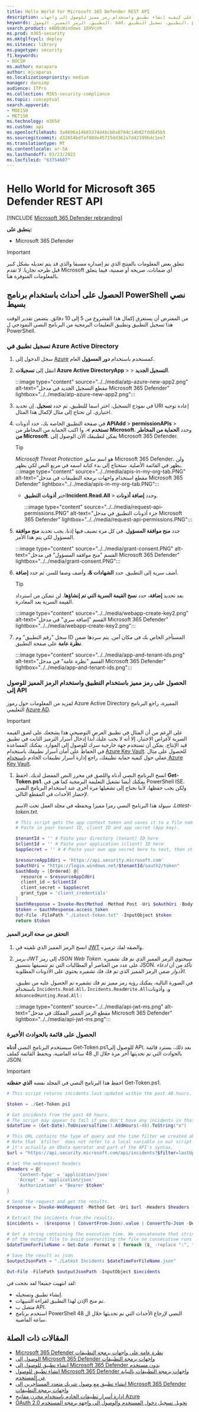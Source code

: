 ```yaml
---
title: Hello World for Microsoft 365 Defender REST API
description: تعرف على كيفية إنشاء تطبيق واستخدام رمز مميز للوصول إلى واجهات Microsoft 365 Defender برمجة التطبيقات
keywords: التطبيق، الرمز المميز، الوصول، aad، التطبيق، تسجيل التطبيق، powershell، البرنامج النصي، المسؤول العام، إذن، microsoft 365 defender
search.product: eADQiWindows 10XVcnh
ms.prod: m365-security
ms.mktglfcycl: deploy
ms.sitesec: library
ms.pagetype: security
f1.keywords:
- NOCSH
ms.author: macapara
author: mjcaparas
ms.localizationpriority: medium
manager: dansimp
audience: ITPro
ms.collection: M365-security-compliance
ms.topic: conceptual
search.appverid:
- MOE150
- MET150
ms.technology: m365d
ms.custom: api
ms.openlocfilehash: 3a8696a14b85374d4bcb0a8704c14b82fdd845b5
ms.sourcegitcommit: d32654bdfaf08de45715dd362a7d42199bdc1ee7
ms.translationtype: MT
ms.contentlocale: ar-SA
ms.lasthandoff: 03/23/2022
ms.locfileid: "63754607"
---
```

# <a name="hello-world-for-microsoft-365-defender-rest-api"></a>Hello World for Microsoft 365 Defender REST API

[!INCLUDE [Microsoft 365 Defender rebranding](../includes/microsoft-defender.md)]

**ينطبق على:**

- Microsoft 365 Defender

> [!IMPORTANT]
> تتعلق بعض المعلومات بالمنتج الذي تم إصداره مسبقا والذي قد يتم تعديله بشكل كبير قبل طرحه تجاريا. لا تقدم Microsoft أي ضمانات، صريحة أو ضمنية، فيما يتعلق بالمعلومات المتوفرة هنا.

## <a name="get-incidents-using-a-simple-powershell-script"></a>الحصول على أحداث باستخدام برنامج PowerShell نصي بسيط

من المفترض أن يستغرق إكمال هذا المشروع من 5 إلى 10 دقائق. يتضمن تقدير الوقت هذا تسجيل التطبيق وتطبيق التعليمات البرمجية من البرنامج النصي النموذجي ل PowerShell.

### <a name="register-an-app-in-azure-active-directory"></a>تسجيل تطبيق في Azure Active Directory

1. سجل الدخول إلى [Azure](https://portal.azure.com) كمستخدم باستخدام **دور المسؤول** العام.

2. انتقل إلى **تسجيلات Azure Active DirectoryApp** >  >  **التسجيل الجديد**.

   :::image type="content" source="../../media/atp-azure-new-app2.png" alt-text="مقطع التسجيل الجديد في مدخل Microsoft 365 Defender" lightbox="../../media/atp-azure-new-app2.png":::

3. في نموذج التسجيل، اختر اسما للتطبيق، ثم حدد **تسجيل**. إن تحديد URI إعادة توجيه اختياري. لن تحتاج إلى مثال لإكمال هذا المثال.

4. في صفحة التطبيق الخاصة بك، حدد أذونات **APIAdd** >  **permissionAPIs** >  **تستخدم >**، وا اكتب الحماية من المخاطر من **Microsoft**، وحدد **الحماية من المخاطر من Microsoft**. يمكن لتطبيقك الآن الوصول إلى Microsoft 365 Defender.

   > [!TIP]
   > *Microsoft Threat Protection* هو اسم سابق Microsoft 365 Defender، ولن يظهر في القائمة الأصلية. ستحتاج إلى بدء كتابة اسمه في مربع النص لكي يظهر.
   :::image type="content" source="../../media/apis-in-my-org-tab.PNG" alt-text="مقطع استخدام واجهات برمجة التطبيقات في مدخل Microsoft 365 Defender" lightbox="../../media/apis-in-my-org-tab.PNG":::

   - اختر **أذونات** **التطبيقIncident.Read.All** >  وحدد **إضافة أذونات**.

     :::image type="content" source="../../media/request-api-permissions.PNG" alt-text="جزء أذونات التطبيق في مدخل Microsoft 365 Defender" lightbox="../../media/request-api-permissions.PNG":::

5. حدد **منح موافقة المسؤول**. في كل مرة تضيف فيها إذنا، يجب تحديد **منح موافقة** المسؤول لكي يتم هذا الأمر.

    :::image type="content" source="../../media/grant-consent.PNG" alt-text="القسم &quot;منح موافقة المسؤول&quot; في مدخل Microsoft 365 Defender" lightbox="../../media/grant-consent.PNG":::

6. أضف سرية إلى التطبيق. حدد **الشهادات &،** وأضف وصفا للسر، ثم حدد **إضافة**.

    > [!TIP]
    > بعد تحديد **إضافة،** حدد **نسخ القيمة السرية التي تم إنشاؤها**. لن تتمكن من استرداد القيمة السرية بعد المغادرة.

    :::image type="content" source="../../media/webapp-create-key2.png" alt-text="القسم &quot;إضافة سري&quot; في مدخل Microsoft 365 Defender" lightbox="../../media/webapp-create-key2.png":::
    

7. سجل "رقم التطبيق" وم ID المستأجر الخاص بك في مكان آمن. يتم سردها ضمن **نظرة عامة** على صفحة التطبيق.

   :::image type="content" source="../../media/app-and-tenant-ids.png" alt-text="القسم &quot;نظرة عامة&quot; في مدخل Microsoft 365 Defender" lightbox="../../media/app-and-tenant-ids.png":::

### <a name="get-a-token-using-the-app-and-use-the-token-to-access-the-api"></a>الحصول على رمز مميز باستخدام التطبيق واستخدام الرمز المميز للوصول إلى API

لمزيد من المعلومات حول رموز Azure Active Directory المميزة، راجع البرنامج التعليمي [Azure AD](/azure/active-directory/develop/active-directory-v2-protocols-oauth-client-creds).

> [!IMPORTANT]
> على الرغم من أن المثال في تطبيق العرض التوضيحي هذا يشجعك على لصق القيمة السرية لأغراض الاختبار، إلا أنه لا يجب  عليك أبدا إدخال أسرار الترميز الثابت في تطبيق قيد الإنتاج. يمكن أن تستخدم جهة خارجية سرك للوصول إلى الموارد. يمكنك المساعدة في الحفاظ على أمان أسرار تطبيقك باستخدام [Azure Key Vault](/azure/key-vault/general/about-keys-secrets-certificates). للحصول على مثال عملي حول كيفية حماية تطبيقك، راجع إدارة أسرار تطبيقات الخادم [باستخدام Azure Key Vault](/learn/modules/manage-secrets-with-azure-key-vault/).

1. انسخ البرنامج النصي أدناه واللصق في محرر النص المفضل لديك. احفظ **Get-Token.ps1**. يمكنك أيضا تشغيل التعليمة البرمجية كما هي في PowerShell ISE، ولكن يجب حفظها، لأننا نحتاج إلى تشغيلها مرة أخرى عند استخدام البرنامج النصي لإحضار الأحداث في المقطع التالي.

    سيولد هذا البرنامج النصي رمزا مميزا ويحفظه في مجلد العمل تحت الاسم *،Latest-token.txt*.

    ```PowerShell
    # This script gets the app context token and saves it to a file named "Latest-token.txt" under the current directory.
    # Paste in your tenant ID, client ID and app secret (App key).

    $tenantId = '' # Paste your directory (tenant) ID here
    $clientId = '' # Paste your application (client) ID here
    $appSecret = '' # # Paste your own app secret here to test, then store it in a safe place!

    $resourceAppIdUri = 'https://api.security.microsoft.com'
    $oAuthUri = "https://login.windows.net/$tenantId/oauth2/token"
    $authBody = [Ordered] @{
      resource = $resourceAppIdUri
      client_id = $clientId
      client_secret = $appSecret
      grant_type = 'client_credentials'
    }
    $authResponse = Invoke-RestMethod -Method Post -Uri $oAuthUri -Body $authBody -ErrorAction Stop
    $token = $authResponse.access_token
    Out-File -FilePath "./Latest-token.txt" -InputObject $token
    return $token
    ```

#### <a name="validate-the-token"></a>التحقق من صحة الرمز المميز

1. انسخ الرمز المميز الذي تلقيته في [JWT](https://jwt.ms) والصقه لفك ترميزه.
1. *يرمز JWT* إلى *رمز JSON Web Token*. سيحتوي الرمز المميز الذي تم فك تشفيره على عدد من العناصر أو المطالبات التي تم تنسيقها بتنسيق JSON. تأكد من أن *ادعاء الأدوار* ضمن الرمز المميز الذي تم فك فك تشفيره يحتوي على الأذونات المطلوبة.

    في الصورة التالية، يمكنك رؤية رمز مميز تم فك تشفيره تم الحصول عليه من تطبيق، باستخدام ```Incidents.Read.All```، ```Incidents.ReadWrite.All```و، وأذونات ```AdvancedHunting.Read.All``` :

    :::image type="content" source="../../media/api-jwt-ms.png" alt-text="مقطع الرمز المميز المفكك في مدخل Microsoft 365 Defender" lightbox="../../media/api-jwt-ms.png":::

### <a name="get-a-list-of-recent-incidents"></a>الحصول على قائمة بالحوادث الأخيرة

سيستخدم البرنامج النصي **أدناه** Get-Token.ps1للوصول إلى API. بعد ذلك، يسترد قائمة بالحوادث التي تم تحديثها آخر مرة خلال ال 48 ساعة الماضية، ويحفظ القائمة كملف JSON.

> [!IMPORTANT]
> احفظ هذا البرنامج النصي في المجلد نفسه **الذي حفظته** Get-Token.ps1.

```PowerShell
# This script returns incidents last updated within the past 48 hours.

$token = ./Get-Token.ps1

# Get incidents from the past 48 hours.
# The script may appear to fail if you don't have any incidents in that time frame.
$dateTime = (Get-Date).ToUniversalTime().AddHours(-48).ToString("o")

# This URL contains the type of query and the time filter we created above.
# Note that `$filter` does not refer to a local variable in our script --
# it's actually an OData operator and part of the API's syntax.
$url = "https://api.security.microsoft.com/api/incidents?$filter=lastUpdateTime+ge+$dateTime"

# Set the webrequest headers
$headers = @{
    'Content-Type' = 'application/json'
    'Accept' = 'application/json'
    'Authorization' = "Bearer $token"
}

# Send the request and get the results.
$response = Invoke-WebRequest -Method Get -Uri $url -Headers $headers -ErrorAction Stop

# Extract the incidents from the results.
$incidents =  ($response | ConvertFrom-Json).value | ConvertTo-Json -Depth 99

# Get a string containing the execution time. We concatenate that string to the name 
# of the output file to avoid overwriting the file on consecutive runs of the script.
$dateTimeForFileName = Get-Date -Format o | foreach {$_ -replace ":", "."}

# Save the result as json
$outputJsonPath = "./Latest Incidents $dateTimeForFileName.json"

Out-File -FilePath $outputJsonPath -InputObject $incidents
```

لقد انتهيت جميعا! لقد نجحت في:

- إنشاء تطبيق وتسجيله.
- تم منح الإذن لهذا التطبيق لقراءة التنبيهات.
- متصل ب API.
- استخدم برنامج PowerShell النصي لإرجاع الأحداث التي تم تحديثها خلال ال 48 ساعة الماضية.

## <a name="related-articles"></a>المقالات ذات الصلة

- [Microsoft 365 Defender نظرة عامة على واجهات برمجة التطبيقات](api-overview.md)
- [الوصول إلى Microsoft 365 Defender واجهات برمجة التطبيقات](api-access.md)
- [إنشاء تطبيق للوصول إلى Microsoft 365 Defender بدون مستخدم](api-create-app-web.md)
- [إنشاء تطبيق للوصول Microsoft 365 Defender واجهات برمجة التطبيقات بالنيابة عن المستخدم](api-create-app-user-context.md)
- [إنشاء تطبيق مع وصول شريك متعدد المستأجرين إلى Microsoft 365 Defender واجهات برمجة التطبيقات](api-partner-access.md)
- [إدارة أسرار تطبيقات الخادم باستخدام مخزن مفاتيح Azure](/learn/modules/manage-secrets-with-azure-key-vault/)
- [OAuth 2.0 تخويل تسجيل دخول المستخدم والوصول إلى واجهة برمجة المستخدم](/azure/active-directory/develop/active-directory-v2-protocols-oauth-code)